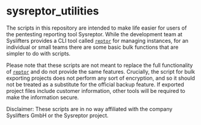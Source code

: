 # sysreptor_utilities
The scripts in this repository are intended to make life easier for users of the pentesting reporting tool Sysreptor. While the development team at Syslifters provides a CLI tool called [`reptor`](https://github.com/Syslifters/reptor) for managing instances, for an individual or small teams there are some basic bulk functions that are simpler to do with scripts.

Please note that these scripts are not meant to replace the full functionality of [`reptor`](https://github.com/Syslifters/reptor) and do not provide the same features. Crucially, the script for bulk exporting projects does not perform any sort of encryption, and so it should not be treated as a substitute for the official backup feature. If exported project files include customer information, other tools will be required to make the information secure. 

Disclaimer: These scripts are in no way affiliated with the company Syslifters GmbH or the Sysreptor project.
